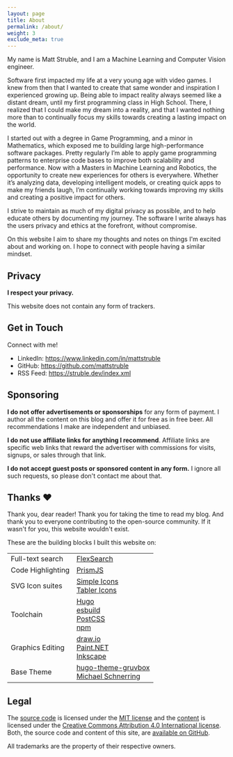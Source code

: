 ```yaml
---
layout: page
title: About
permalink: /about/
weight: 3
exclude_meta: true
---
```


My name is Matt Struble, and I am a  Machine Learning and Computer Vision engineer.

Software first impacted my life at a very young age with video games. I knew from then that I wanted to create that same wonder and inspiration I experienced growing up. Being able to impact reality always seemed like a distant dream, until my first programming class in High School. There, I realized that I could make my dream into a reality, and that I wanted nothing more than to continually focus my skills towards creating a lasting impact on the world.

I started out with a degree in Game Programming, and a minor in Mathematics, which exposed me to building large high-performance software packages. Pretty regularly I’m able to apply game programming patterns to enterprise code bases to improve both scalability and performance. Now with a Masters in Machine Learning and Robotics, the opportunity to create new experiences for others is everywhere. Whether it’s analyzing data, developing intelligent models, or creating quick apps to make my friends laugh, I’m continually working towards improving my skills and creating a positive impact for others.

I strive to maintain as much of my digital privacy as possible, and to help educate others by documenting my journey. The
software I write always has the users privacy and ethics at the forefront, without compromise.

On this website I aim to share my thoughts and notes on things I'm excited about and working on. I hope to connect with people having
a similar mindset.

## Privacy

**I respect your privacy.**

This website does not contain any form of trackers.

## Get in Touch

Connect with me!

- LinkedIn: <https://www.linkedin.com/in/mattstruble>
- GitHub: <https://github.com/mattstruble>
- RSS Feed: <https://struble.dev/index.xml>

## Sponsoring

**I do not offer advertisements or sponsorships** for any form of payment. I
author all the content on this blog and offer it for free as in free beer. All
recommendations I make are independent and unbiased.

**I do not use affiliate links for anything I recommend**. Affiliate links are
specific web links that reward the advertiser with commissions for visits,
signups, or sales through that link.

**I do not accept guest posts or sponsored content in any form.** I ignore all
such requests, so please don't contact me about that.

## Thanks ❤️

Thank you, dear reader! Thank you for taking the time to read my blog. And thank
you to everyone contributing to the open-source community. If it wasn't for you,
this website wouldn't exist.

These are the building blocks I built this website on:

<!-- markdownlint-disable MD033 -->

|                   |                                                                                                                                         |
| ----------------- | --------------------------------------------------------------------------------------------------------------------------------------- |
| Full-text search  | [FlexSearch](https://github.com/nextapps-de/flexsearch)                                                                                 |
| Code Highlighting | [PrismJS](https://prismjs.com/)                                                                                                         |
| SVG Icon suites   | [Simple Icons](https://simpleicons.org/)<br>[Tabler Icons](https://tablericons.com/)                                                    |
| Toolchain         | [Hugo](https://gohugo.io/)<br>[esbuild](https://esbuild.github.io/)<br>[PostCSS](https://postcss.org/)<br>[npm](https://www.npmjs.com/) |
| Graphics Editing  | [draw.io](https://draw.io/)<br>[Paint.NET](https://www.getpaint.net/)<br>[Inkscape](https://duckduckgo.com/?t=ffab&q=inkscap&ia=web)    |
| Base Theme | [hugo-theme-gruvbox](https://github.com/schnerring/hugo-theme-gruvbox)<br>[Michael Schnerring](https://schnerring.net) |

<!-- markdownlint-enable MD033 -->

## Legal

The [source code](https://github.com/mattstruble/mattstruble.github.io) is
licensed under the
[MIT license](https://github.com/mattstruble/mattstruble.github.io/blob/main/LICENSE)
and the
[content](https://github.com/mattstruble/mattstruble.github.io/tree/main/content)
is licensed under the
[Creative Commons Attribution 4.0 International license](https://github.com/mattstruble/mattstruble.github.io/blob/main/content/LICENSE).
Both, the source code and content of this site, are
[available on GitHub](https://github.com/mattstruble/mattstruble.github.io).

All trademarks are the property of their respective owners.

